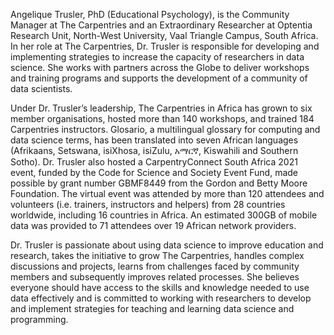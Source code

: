 Angelique Trusler, PhD (Educational Psychology), is the Community Manager at The Carpentries and an Extraordinary Researcher at Optentia Research Unit, North-West University, Vaal Triangle Campus, South Africa. In her role at The Carpentries, Dr. Trusler is responsible for developing and implementing strategies to increase the capacity of researchers in data science. She works with partners across the Globe to deliver workshops and training programs and supports the development of a community of data scientists.

Under Dr. Trusler’s leadership, The Carpentries in Africa has grown to six member organisations, hosted more than 140 workshops, and trained 184 Carpentries instructors. Glosario, a multilingual glossary for computing and data science terms, has been translated into seven African languages (Afrikaans, Setswana, isiXhosa, isiZulu, አማርኛ, Kiswahili and Southern Sotho). Dr. Trusler also hosted a CarpentryConnect South Africa 2021 event, funded by the Code for Science and Society Event Fund, made possible by grant number GBMF8449 from the Gordon and Betty Moore Foundation. The virtual event was attended by more than 120 attendees and volunteers (i.e. trainers, instructors and helpers) from 28 countries worldwide, including 16 countries in Africa. An estimated 300GB of mobile data was provided to 71 attendees over 19 African network providers.

Dr. Trusler is passionate about using data science to improve education and research, takes the initiative to grow The Carpentries, handles complex discussions and projects, learns from challenges faced by community members and subsequently improves related processes. She believes everyone should have access to the skills and knowledge needed to use data effectively and is committed to working with researchers to develop and implement strategies for teaching and learning data science and programming.



<!--
**elletjies/elletjies** is a ✨ _special_ ✨ repository because its `README.md` (this file) appears on your GitHub profile.

Here are some ideas to get you started:

- 🔭 I’m currently working on ...
- 🌱 I’m currently learning ...
- 👯 I’m looking to collaborate on ...
- 🤔 I’m looking for help with ...
- 💬 Ask me about ...
- 📫 How to reach me: ...
- 😄 Pronouns: ...
- ⚡ Fun fact: ...
-->
